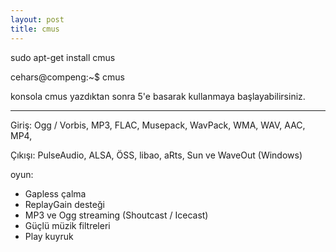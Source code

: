 ```yaml
---
layout: post
title: cmus
---
```


sudo apt-get install cmus

cehars@compeng:~$ cmus

konsola cmus yazdıktan sonra 5'e basarak kullanmaya başlayabilirsiniz. 

-----------------------------------------------------

Giriş: Ogg / Vorbis, MP3, FLAC, Musepack, WavPack, WMA, WAV, AAC, MP4,

Çıkışı: PulseAudio, ALSA, ÖSS, libao, aRts, Sun ve WaveOut (Windows)

oyun: 
* Gapless çalma 
* ReplayGain desteği 
* MP3 ve Ogg streaming (Shoutcast / Icecast) 
* Güçlü müzik filtreleri 
* Play kuyruk
